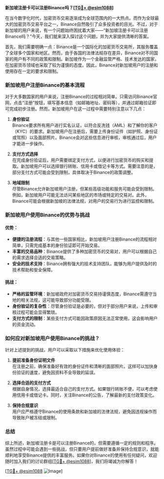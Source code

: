 **新加坡注册卡可以注册Binance吗？[[TG💪+ @esim1088](https://t.me/s/esim1088)]**

在当今数字化时代，加密货币交易逐渐成为全球范围内的一大热点。而作为全球最大的加密货币交易平台之一，Binance自然吸引了众多投资者的目光。不过，对于新加坡的用户来说，有一个问题始终困扰着大家——“新加坡注册卡可以注册Binance吗？”今天，我们就来深入探讨这个问题，并为大家提供清晰的答案。

首先，我们需要明确一点：Binance是一个国际化的加密货币交易所，其服务覆盖了全球多个国家和地区。然而，由于各国的法律法规存在差异，Binance对不同国家的用户有不同的政策和限制。新加坡作为一个金融监管严格、技术发达的国家，在加密货币领域也采取了较为谨慎的态度。因此，Binance对新加坡用户的注册和使用存在一定的要求和限制。

### 新加坡用户注册Binance的基本流程

对于大多数国家的用户来说，注册Binance的过程相对简单。只需访问Binance官网，点击“注册”按钮，填写基本信息（如邮箱地址、密码等），并通过邮箱验证即可完成初步注册。然而，新加坡用户在这一过程中需要特别注意以下几点：

1. **身份验证**  
   Binance要求所有用户进行实名认证，以符合反洗钱（AML）和了解你的客户（KYC）的要求。新加坡用户在注册后，需要上传身份证件（如护照、身份证或驾照）以及面部照片。Binance会对这些信息进行审核，审核通过后，用户才能进一步操作。

2. **支付方式选择**  
   在完成身份验证后，用户需要绑定支付方式，以便进行加密货币的购买和提取。新加坡用户可以选择银行转账、信用卡或借记卡等方式。需要注意的是，部分支付方式可能会受到限制，具体取决于Binance的政策调整。

3. **地域限制**  
   尽管Binance允许新加坡用户注册，但某些高级功能和服务可能会受到限制。例如，新加坡用户可能无法访问某些地区的市场或特定的交易对。此外，Binance可能会根据新加坡的法律法规，对用户的交易行为进行监控和限制。

### 新加坡用户使用Binance的优势与挑战

#### 优势：
- **便捷的注册流程**：与其他一些国家相比，新加坡用户注册Binance的流程相对简单，只需完成基本的身份验证即可开始交易。
- **丰富的交易品种**：Binance提供了多种加密货币的交易对，用户可以根据自己的需求选择合适的交易策略。
- **安全的技术支持**：Binance拥有强大的技术支持团队，能够为用户提供及时的技术帮助和安全保障。

#### 挑战：
- **严格的监管环境**：新加坡政府对加密货币交易持谨慎态度，Binance需遵守当地的相关法规，这可能导致部分功能受限。
- **身份验证的复杂性**：尽管身份验证是必要的，但对于部分用户来说，上传和审核过程可能会显得繁琐。
- **支付方式的限制**：某些支付方式可能因政策原因无法正常使用，这会影响用户的资金流动。

### 如何应对新加坡用户使用Binance的挑战？

针对上述提到的挑战，用户可以采取以下措施来优化使用体验：

1. **提前准备身份证明文件**  
   在注册之前，确保准备好有效的身份证件和清晰的面部照片。这样可以加快身份验证的速度，避免因资料不全导致的延误。

2. **选择合适的支付方式**  
   根据自身情况，选择最适合自己的支付方式。如果银行转账不便，可以考虑使用信用卡或借记卡。同时，关注Binance的公告，了解最新的支付政策变化。

3. **保持合规意识**  
   用户应严格遵守Binance的使用条款和新加坡的法律法规，避免因违规操作而导致账户被冻结或限制。

### 总结

综上所述，新加坡注册卡是可以注册Binance的，但需要遵循一定的规则和程序。虽然过程中可能会遇到一些挑战，但只要用户提前做好准备并保持合规意识，就能顺利地享受Binance提供的丰富服务。如果你对Binance的使用有任何疑问，欢迎随时加入我们的讨论群组[[TG💪+ @esim1088](https://t.me/s/esim1088)]，我们将竭诚为你解答！

[[TG💪+ @esim1088](https://t.me/s/esim1088) ![Image](https://i.postimg.cc/4NQfJmqS/Snipaste-2025-05-13-00-14-12.png)]